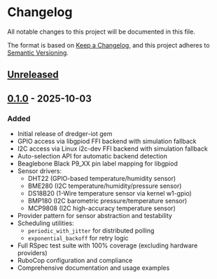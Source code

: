# Changelog

All notable changes to this project will be documented in this file.

The format is based on [Keep a Changelog](https://keepachangelog.com/en/1.0.0/),
and this project adheres to [Semantic Versioning](https://semver.org/spec/v2.0.0.html).

## [Unreleased]

## [0.1.0] - 2025-10-03

### Added
- Initial release of dredger-iot gem
- GPIO access via libgpiod FFI backend with simulation fallback
- I2C access via Linux i2c-dev FFI backend with simulation fallback
- Auto-selection API for automatic backend detection
- Beaglebone Black P9_XX pin label mapping for libgpiod
- Sensor drivers:
  - DHT22 (GPIO-based temperature/humidity sensor)
  - BME280 (I2C temperature/humidity/pressure sensor)
  - DS18B20 (1-Wire temperature sensor via kernel w1-gpio)
  - BMP180 (I2C barometric pressure/temperature sensor)
  - MCP9808 (I2C high-accuracy temperature sensor)
- Provider pattern for sensor abstraction and testability
- Scheduling utilities:
  - `periodic_with_jitter` for distributed polling
  - `exponential_backoff` for retry logic
- Full RSpec test suite with 100% coverage (excluding hardware providers)
- RuboCop configuration and compliance
- Comprehensive documentation and usage examples

[Unreleased]: https://github.com/TheMadBotterINC/dredger-iot/compare/v0.1.0...HEAD
[0.1.0]: https://github.com/TheMadBotterINC/dredger-iot/releases/tag/v0.1.0
